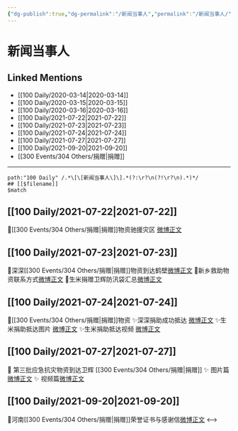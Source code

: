 ```yaml
---
{"dg-publish":true,"dg-permalink":"/新闻当事人","permalink":"/新闻当事人/","created":"2023-04-03T13:28:34.000+08:00","updated":"2023-04-10T17:07:40.000+08:00"}
---
```


# 新闻当事人

## Linked Mentions
- [[100 Daily/2020-03-14\|2020-03-14]]
- [[100 Daily/2020-03-15\|2020-03-15]]
- [[100 Daily/2020-03-16\|2020-03-16]]
- [[100 Daily/2021-07-22\|2021-07-22]]
- [[100 Daily/2021-07-23\|2021-07-23]]
- [[100 Daily/2021-07-24\|2021-07-24]]
- [[100 Daily/2021-07-27\|2021-07-27]]
- [[100 Daily/2021-09-20\|2021-09-20]]
- [[300 Events/304 Others/捐赠\|捐赠]]


---

```expander
path:"100 Daily" /.*\[\[新闻当事人\]\].*(?:\r?\n(?!\r?\n).*)*/
## [[$filename]]
$match
```
## [[100 Daily/2021-07-22\|2021-07-22]]
💫[[300 Events/304 Others/捐赠\|捐赠]]物资驰援灾区 [微博正文](https://weibo.com/detail/4661883460125383)
## [[100 Daily/2021-07-23\|2021-07-23]]
🌟深深[[300 Events/304 Others/捐赠\|捐赠]]物资到达鹤壁[微博正文](https://m.weibo.cn/6466290670/4662145445530637)
🌟新乡救助物资联系方式[微博正文](https://m.weibo.cn/6466290670/4662160096232722)
🌟生米捐赠卫辉防汛袋汇总[微博正文](https://m.weibo.cn/6466290670/4662090452963188)
## [[100 Daily/2021-07-24\|2021-07-24]]
🌟[[300 Events/304 Others/捐赠\|捐赠]]物资
✨深深捐助成功抵达 [微博正文](https://m.weibo.cn/6466290670/4662399405395046)
✨生米捐助抵达图片 [微博正文](https://m.weibo.cn/6466290670/4662404116123730)
✨生米捐助抵达视频 [微博正文](https://m.weibo.cn/6466290670/4662427508280849)
## [[100 Daily/2021-07-27\|2021-07-27]]
💫 第三批应急抗灾物资到达卫辉 [[300 Events/304 Others/捐赠\|捐赠]]
✨ 图片篇[微博正文](https://m.weibo.cn/6466290670/4663597118264314)
✨ 视频篇[微博正文](https://m.weibo.cn/6466290670/4663702747874241)
## [[100 Daily/2021-09-20\|2021-09-20]]
🌟河南[[300 Events/304 Others/捐赠\|捐赠]]荣誉证书与感谢信[微博正文](https://m.weibo.cn/6466290670/4683507915817161)
<-->